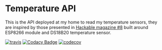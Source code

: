 # Temperature API

This is the API deployed at my home to read my temperature sensors, they are inspired by those presented in [Hackable magazine #8](https://boutique.ed-diamond.com/numeros-deja-parus/884-hackable-magazine-8.html) built around ESP8266 module and DS18B20 temperature sensor.

[![travis](https://travis-ci.com/fabrice404/temperature-api.svg?branch=master)](https://travis-ci.com/fabrice404/temperature-api)
[![Codacy Badge](https://api.codacy.com/project/badge/Grade/113da91d4e4a4905b7766c98662fbfb2)](https://www.codacy.com/app/fabrice.lamant/temperature-api?utm_source=github.com&amp;utm_medium=referral&amp;utm_content=fabrice404/temperature-api&amp;utm_campaign=Badge_Grade)
[![codecov](https://codecov.io/gh/fabrice404/temperature-api/branch/master/graph/badge.svg)](https://codecov.io/gh/fabrice404/temperature-api) 
